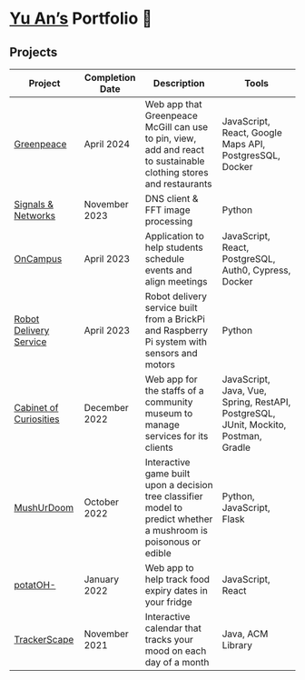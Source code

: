 # [Yu An’s](https://github.com/yu-an-lu) Portfolio 💼

## Projects

| Project | Completion Date | Description | Tools |
| --------------- |-------------| -----|-----|
| [Greenpeace](https://github.com/hack4impact-mcgill/Greenpeace) | April 2024 | Web app that Greenpeace McGill can use to pin, view, add and react to sustainable clothing stores and restaurants | JavaScript, React, Google Maps API, PostgresSQL, Docker |
| [Signals & Networks](https://github.com/naziaC/ECSE316) | November 2023 | DNS client & FFT image processing | Python |
| [OnCampus](https://github.com/ECSE-428-Group-5-W-2023/OnCampus) | April 2023 | Application to help students schedule events and align meetings | JavaScript, React, PostgreSQL, Auth0, Cypress, Docker |
| [Robot Delivery Service](https://github.com/Lucy-Zh/ECSE211-23) | April 2023 | Robot delivery service built from a BrickPi and Raspberry Pi system with sensors and motors | Python |
| [Cabinet of Curiosities](https://github.com/McGill-ECSE321-Fall2022/project-group-13) | December 2022 | Web app for the staffs of a community museum to manage services for its clients | JavaScript, Java, Vue, Spring, RestAPI, PostgreSQL, JUnit, Mockito, Postman, Gradle |
| [MushUrDoom](https://github.com/yu-an-lu/MushUrDoom) | October 2022 | Interactive game built upon a decision tree classifier model to predict whether a mushroom is poisonous or edible | Python, JavaScript, Flask |
| [potatOH-](https://github.com/yu-an-lu/potatOH-) | January 2022 | Web app to help track food expiry dates in your fridge | JavaScript, React |
| [TrackerScape](https://github.com/samperezh/TrackerScape) | November 2021 | Interactive calendar that tracks your mood on each day of a month | Java, ACM Library |
